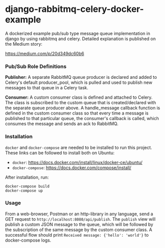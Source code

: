# django-rabbitmq-celery-docker-example
A dockerized example pub/sub type message queue implementation in django by using rabbitmq and celery. Detailed explanation is published on the Medium story:

https://medium.com/p/20d349dc60b6


### Pub/Sub Role Definitions

**Publisher:** A separate RabbitMQ queue producer is declared and added to Celery's default producer_pool, which is pulled and used to publish new messages to that queue in a Celery task.

**Consumer:** A custom consumer class is defined and attached to Celery. The class is subscribed to the custom queue that is created/declared with the separate queue producer above. A handle_message callback function is defined in the custom consumer class so that every time a message is published to that particular queue, the consumer's callback is called, which consumes the message and sends an ack to RabbitMQ.


### Installation
`docker` and `docker-compose` are needed to be installed to run this project. These links can be followed to install both on Ubuntu:
- `docker`: https://docs.docker.com/install/linux/docker-ce/ubuntu/
- `docker-compose`: https://docs.docker.com/compose/install/

After installation, run:
```shell
docker-compose build
docker-compose up
```


### Usage
From a web-browser, Postman or an http-library in any language, send a GET request to `http://localhost:8080/api/publish`. The `publish` view will publish a custom JSON message to the queue, which will be followed by the subscription of the same message by the custom consumer class. A successful flow should print `Received message: {'hello': 'world'}` to docker-compose logs.
